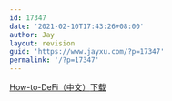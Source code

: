 ```yaml
---
id: 17347
date: '2021-02-10T17:43:26+08:00'
author: Jay
layout: revision
guid: 'https://www.jayxu.com/?p=17347'
permalink: '/?p=17347'
---
```


<!-- wp:file {"id":17345,"href":"https://www.jayxu.com/log/wp-content/uploads/2021/02/How-to-DeFi（中文）.pdf"} -->
<div class="wp-block-file"><a href="https://www.jayxu.com/log/wp-content/uploads/2021/02/How-to-DeFi（中文）.pdf">How-to-DeFi（中文）</a><a href="https://www.jayxu.com/log/wp-content/uploads/2021/02/How-to-DeFi（中文）.pdf" class="wp-block-file__button" download>下载</a></div>
<!-- /wp:file -->

<!-- wp:pdfemb/pdf-embedder-viewer {"pdfID":17346,"url":"https://www.jayxu.com/log/wp-content/uploads/2021/02/How-to-DeFi（中文）-1.pdf"} -->
<p class="wp-block-pdfemb-pdf-embedder-viewer"></p>
<!-- /wp:pdfemb/pdf-embedder-viewer -->
